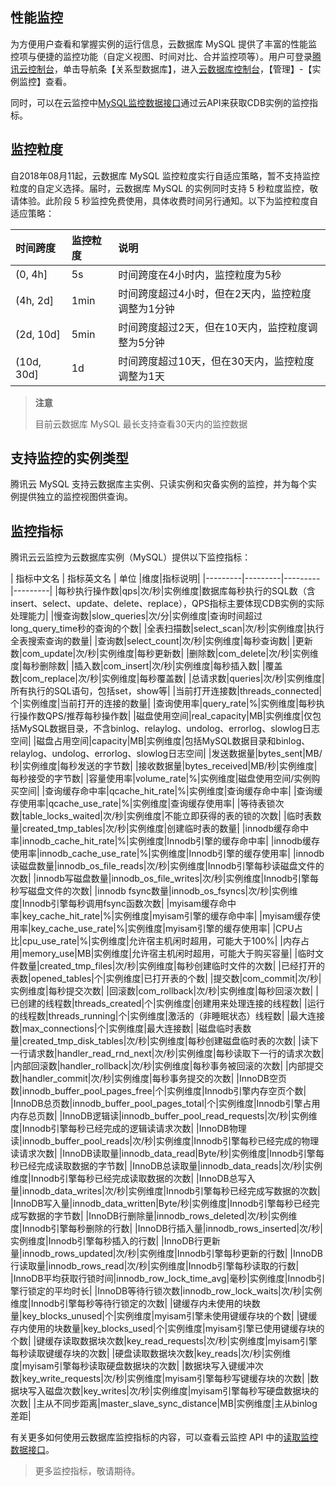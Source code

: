 ## 性能监控
为方便用户查看和掌握实例的运行信息，云数据库 MySQL 提供了丰富的性能监控项与便捷的监控功能（自定义视图、时间对比、合并监控项等）。用户可登录[腾讯云控制台][1]，单击导航条【关系型数据库】，进入[云数据库控制台][2]，【管理】-【实例监控】查看。

同时，可以在云监控中[MySQL监控数据接口](https://cloud.tencent.com/document/api/248/11006)通过云API来获取CDB实例的监控指标。

<span  id = "jiankonglidu"></span>
## 监控粒度
自2018年08月11起，云数据库 MySQL 监控粒度实行自适应策略，暂不支持监控粒度的自定义选择。届时，云数据库 MySQL 的实例同时支持 5 秒粒度监控，敬请体验。此阶段 5 秒监控免费使用，具体收费时间另行通知。以下为监控粒度自适应策略：

| 时间跨度 | 监控粒度 | 说明 |
|:-------|:--------|:----|
| (0, 4h] | 5s | 时间跨度在4小时内，监控粒度为5秒 |
| (4h, 2d] | 1min | 时间跨度超过4小时，但在2天内，监控粒度调整为1分钟 |
| (2d, 10d] | 5min | 时间跨度超过2天，但在10天内，监控粒度调整为5分钟 |
| (10d, 30d] | 1d | 时间跨度超过10天，但在30天内，监控粒度调整为1天 |

> **注意**
> 
> 目前云数据库 MySQL 最长支持查看30天内的监控数据

## 支持监控的实例类型

腾讯云 MySQL 支持云数据库主实例、只读实例和灾备实例的监控，并为每个实例提供独立的监控视图供查询。

## 监控指标

腾讯云云监控为云数据库实例（MySQL）提供以下监控指标：

| 指标中文名 | 指标英文名 | 单位 |维度|指标说明|
|---------|---------|---------|---------|
|每秒执行操作数|qps|次/秒|实例维度|数据库每秒执行的SQL数（含insert、select、update、delete、replace），QPS指标主要体现CDB实例的实际处理能力|
|慢查询数|slow_queries|次/分|实例维度|查询时间超过long_query_time秒的查询的个数|
|全表扫描数|select_scan|次/秒|实例维度|执行全表搜索查询的数量|
|查询数|select_count|次/秒|实例维度|每秒查询数|
|更新数|com_update|次/秒|实例维度|每秒更新数|
|删除数|com_delete|次/秒|实例维度|每秒删除数|
|插入数|com_insert|次/秒|实例维度|每秒插入数|
|覆盖数|com_replace|次/秒|实例维度|每秒覆盖数|
|总请求数|queries|次/秒|实例维度|所有执行的SQL语句，包括set，show等|
|当前打开连接数|threads_connected|个|实例维度|当前打开的连接的数量|
|查询使用率|query_rate|%|实例维度|每秒执行操作数QPS/推荐每秒操作数|
|磁盘使用空间|real_capacity|MB|实例维度|仅包括MySQL数据目录，不含binlog、relaylog、undolog、errorlog、slowlog日志空间|
|磁盘占用空间|capacity|MB|实例维度|包括MySQL数据目录和binlog、relaylog、undolog、errorlog、slowlog日志空间|
|发送数据量|bytes_sent|MB/秒|实例维度|每秒发送的字节数|
|接收数据量|bytes_received|MB/秒|实例维度|每秒接受的字节数|
|容量使用率|volume_rate|%|实例维度|磁盘使用空间/实例购买空间|
|查询缓存命中率|qcache_hit_rate|%|实例维度|查询缓存命中率|
|查询缓存使用率|qcache_use_rate|%|实例维度|查询缓存使用率|
|等待表锁次数|table_locks_waited|次/秒|实例维度|不能立即获得的表的锁的次数|
|临时表数量|created_tmp_tables|次/秒|实例维度|创建临时表的数量|
|innodb缓存命中率|innodb_cache_hit_rate|%|实例维度|Innodb引擎的缓存命中率|
|innodb缓存使用率|innodb_cache_use_rate|%|实例维度|Innodb引擎的缓存使用率|
|innodb读磁盘数量|innodb_os_file_reads|次/秒|实例维度|Innodb引擎每秒读磁盘文件的次数|
|innodb写磁盘数量|innodb_os_file_writes|次/秒|实例维度|Innodb引擎每秒写磁盘文件的次数|
|innodb fsync数量|innodb_os_fsyncs|次/秒|实例维度|Innodb引擎每秒调用fsync函数次数|
|myisam缓存命中率|key_cache_hit_rate|%|实例维度|myisam引擎的缓存命中率|
|myisam缓存使用率|key_cache_use_rate|%|实例维度|myisam引擎的缓存使用率|
|CPU占比|cpu_use_rate|%|实例维度|允许宿主机闲时超用，可能大于100%|
|内存占用|memory_use|MB|实例维度|允许宿主机闲时超用，可能大于购买容量|
|临时文件数量|created_tmp_files|次/秒|实例维度|每秒创建临时文件的次数|
|已经打开的表数|opened_tables|个|实例维度|已打开表的个数|
|提交数|com_commit|次/秒|实例维度|每秒提交次数|
|回滚数|com_rollback|次/秒|实例维度|每秒回滚次数|
|已创建的线程数|threads_created|个|实例维度|创建用来处理连接的线程数|
|运行的线程数|threads_running|个|实例维度|激活的（非睡眠状态）线程数|
|最大连接数|max_connections|个|实例维度|最大连接数|
|磁盘临时表数量|created_tmp_disk_tables|次/秒|实例维度|每秒创建磁盘临时表的次数|
|读下一行请求数|handler_read_rnd_next|次/秒|实例维度|每秒读取下一行的请求次数|
|内部回滚数|handler_rollback|次/秒|实例维度|每秒事务被回滚的次数|
|内部提交数|handler_commit|次/秒|实例维度|每秒事务提交的次数|
|InnoDB空页数|innodb_buffer_pool_pages_free|个|实例维度|Innodb引擎内存空页个数|
|InnoDB总页数|innodb_buffer_pool_pages_total|个|实例维度|Innodb引擎占用内存总页数|
|InnoDB逻辑读|innodb_buffer_pool_read_requests|次/秒|实例维度|Innodb引擎每秒已经完成的逻辑读请求次数|
|InnoDB物理读|innodb_buffer_pool_reads|次/秒|实例维度|Innodb引擎每秒已经完成的物理读请求次数|
|InnoDB读取量|innodb_data_read|Byte/秒|实例维度|Innodb引擎每秒已经完成读取数据的字节数|
|InnoDB总读取量|innodb_data_reads|次/秒|实例维度|Innodb引擎每秒已经完成读取数据的次数|
|InnoDB总写入量|innodb_data_writes|次/秒|实例维度|Innodb引擎每秒已经完成写数据的次数|
|InnoDB写入量|innodb_data_written|Byte/秒|实例维度|Innodb引擎每秒已经完成写数据的字节数|
|InnoDB行删除量|innodb_rows_deleted|次/秒|实例维度|Innodb引擎每秒删除的行数|
|InnoDB行插入量|innodb_rows_inserted|次/秒|实例维度|Innodb引擎每秒插入的行数|
|InnoDB行更新量|innodb_rows_updated|次/秒|实例维度|Innodb引擎每秒更新的行数|
|InnoDB行读取量|innodb_rows_read|次/秒|实例维度|Innodb引擎每秒读取的行数|
|InnoDB平均获取行锁时间|innodb_row_lock_time_avg|毫秒|实例维度|Innodb引擎行锁定的平均时长|
|InnoDB等待行锁次数|innodb_row_lock_waits|次/秒|实例维度|Innodb引擎每秒等待行锁定的次数|
|键缓存内未使用的块数量|key_blocks_unused|个|实例维度|myisam引擎未使用键缓存块的个数|
|键缓存内使用的块数量|key_blocks_used|个|实例维度|myisam引擎已使用键缓存块的个数|
|键缓存读取数据块次数|key_read_requests|次/秒|实例维度|myisam引擎每秒读取键缓存块的次数|
|硬盘读取数据块次数|key_reads|次/秒|实例维度|myisam引擎每秒读取硬盘数据块的次数|
|数据块写入键缓冲次数|key_write_requests|次/秒|实例维度|myisam引擎每秒写键缓存块的次数|
|数据块写入磁盘次数|key_writes|次/秒|实例维度|myisam引擎每秒写硬盘数据块的次数|
|主从不同步距离|master_slave_sync_distance|MB|实例维度|主从binlog差距|


有关更多如何使用云数据库监控指标的内容，可以查看云监控 API 中的[读取监控数据接口](https://cloud.tencent.com/document/api/248/11006)。

> 更多监控指标，敬请期待。

[1]:	https://console.cloud.tencent.com/
[2]:	https://console.cloud.tencent.com/cdb/ "云数据库控制台"


